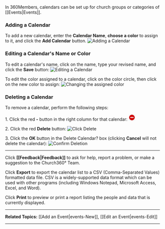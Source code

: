 In 360Members, calendars can be set up for church groups or categories
of [[Events|Events]].

### Adding a Calendar

To add a new calendar, enter the **Calendar Name**, **choose a color**
to assign to it, and click the **Add Calendar** button. ![Adding a
Calendar](Events_Calendars_01.JPG "Adding a Calendar")

### Editing a Calendar's Name or Color

To edit a calendar's name, click on the name, type your revised name,
and click the **Save** button: ![Editing a
Calendar](Events_Calendars_02.JPG "Editing a Calendar")

To edit the color assigned to a calendar, click on the color circle,
then click on the new color to assign: ![Changing the assigned
color](Events_Calendars_03.JPG "Changing the assigned color")

### Deleting a Calendar

To remove a calendar, perform the following steps:

​1. Click the red **-** button in the right column for that calendar:
![Click the circle](Events_Calendars_04.JPG "Click the circle")

​2. Click the red **Delete** button: ![Click
Delete](Events_Calendars_05.JPG "Click Delete")

​3. Click the **OK** button in the Delete Calendar? box (clicking
**Cancel** will not delete the calendar): ![Confirm
Deletion](Events_Calendars_06.JPG "Confirm Deletion")

* * * * *

Click **[[Feedback|Feedback]]** to ask for help, report a problem, or make a
suggestion to the Church360° Team.

Click **Export** to export the calendar list to a CSV (Comma-Separated
Values) formatted data file. CSV is a widely-supported data format which
can be used with other programs (including Windows Notepad, Microsoft
Access, Excel, and Word).

Click **Print** to preview or print a report listing the people and data
that is currently displayed.

* * * * *

**Related Topics:** [[Add an Event|events-New]], [[Edit an
Event|events-Edit]]

* * * * *
